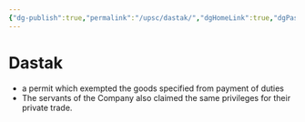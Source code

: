 ```yaml
---
{"dg-publish":true,"permalink":"/upsc/dastak/","dgHomeLink":true,"dgPassFrontmatter":false}
---
```


# Dastak
-  a permit which exempted the goods specified from payment of duties
- The servants of the Company also claimed the same privileges for their private trade. 

